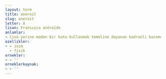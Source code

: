 ```yaml
---
layout: term
title: aneroit
slug: aneroit
letter: A
lisan: Fransızca anéroïde
anlamlar:
- Cıva yerine maden bir kutu kullanmak temeline dayanan kadranlı barometre
ozellikler:
- - isim
  - fizik
ornekler:
- - ''
orneklerkaynak:
- - ''
---
```

